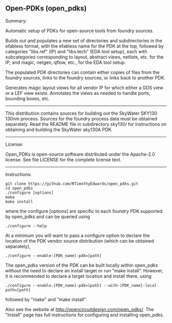 Open-PDKs (open_pdks)
-----------------------------------------

Summary:

Automatic setup of PDKs for open-source tools from foundry sources.

Builds out and populates a new set of directories and subdirectories in
the efabless format, with the efabless name for the PDK at the top,
followed by categories "libs.ref" (IP) and "libs.tech" (EDA tool setup),
each with subcategories corresponding to layout, abstract views,
netlists, etc. for the IP;  and magic, netgen, qflow, etc., for the
EDA tool setup.

The populated PDK directories can contain either copies of files from
the foundry sources, links to the foundry sources, or links back to
another PDK.

Generates magic layout views for all vendor IP for which either a GDS
view or a LEF view exists.  Annotates the views as needed to handle
ports, bounding boxes, etc.

-----------------------------------------

This distribution contains sources for building out the SkyWater SKY130
130nm process.  Sources for the foundry process data must be obtained
separately.  Read the README file in subdirectory sky130/ for instructions
on obtaining and building the SkyWater sky130A PDK.

-----------------------------------------

License:

Open_PDKs is open-source software distributed under the Apache-2.0 license.
See file LICENSE for the complete license text.

-----------------------------------------

Instructions:

    git clone https://github.com/RTimothyEdwards/open_pdks.git
    cd open_pdks
    ./configure [options]
    make
    make install

where the configure [options] are specific to each foundry PDK supported
by open_pdks and can be queried using

    ./configure --help

At a minimum you will want to pass a configure option to declare the location
of the PDK vendor source distribution (which can be obtained separately),

    ./configure --enable-[PDK_name]-pdk=[path]

The open_pdks version of the PDK can be built locally within open_pdks without
the need to declare an install target or run "make install".  However, it is
recommended to declare a target location and install there, using

    ./configure --enable-[PDK_name]-pdk=[path] --with-[PDK_name]-local-path=[path]

followed by "make" and "make install".

Also see the website at http://opencircuitdesign.com/open_pdks/.  The "Install"
page has full instructions for configuring and installing open_pdks.

